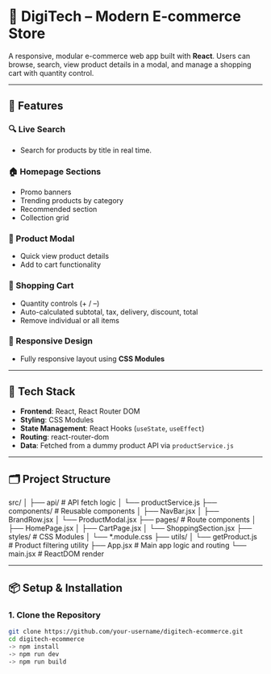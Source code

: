 # 🛒 DigiTech – Modern E-commerce Store

A responsive, modular e-commerce web app built with **React**. Users can browse, search, view product details in a modal, and manage a shopping cart with quantity control.

---

## 🚀 Features

### 🔍 Live Search
- Search for products by title in real time.

### 🏠 Homepage Sections
- Promo banners
- Trending products by category
- Recommended section
- Collection grid

### 🧾 Product Modal
- Quick view product details
- Add to cart functionality

### 🛒 Shopping Cart
- Quantity controls (+ / –)
- Auto-calculated subtotal, tax, delivery, discount, total
- Remove individual or all items

### 📱 Responsive Design
- Fully responsive layout using **CSS Modules**

---

## 🧩 Tech Stack

- **Frontend**: React, React Router DOM
- **Styling**: CSS Modules
- **State Management**: React Hooks (`useState`, `useEffect`)
- **Routing**: react-router-dom
- **Data**: Fetched from a dummy product API via `productService.js`

---

## 🗂️ Project Structure
src/
│
├── api/ # API fetch logic
│ └── productService.js
├── components/ # Reusable components
│ ├── NavBar.jsx
│ ├── BrandRow.jsx
│ └── ProductModal.jsx
├── pages/ # Route components
│ ├── HomePage.jsx
│ ├── CartPage.jsx
│ └── ShoppingSection.jsx
├── styles/ # CSS Modules
│ └── *.module.css
├── utils/
│ └── getProduct.js # Product filtering utility
├── App.jsx # Main app logic and routing
└── main.jsx # ReactDOM render

---

## 📦 Setup & Installation

### 1. Clone the Repository
```bash
git clone https://github.com/your-username/digitech-ecommerce.git
cd digitech-ecommerce
-> npm install
-> npm run dev
-> npm run build
